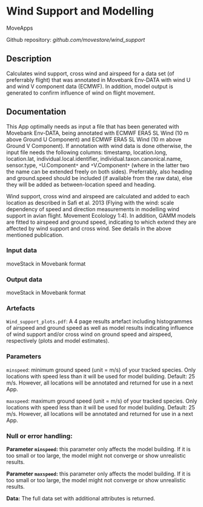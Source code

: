# Wind Support and Modelling

MoveApps

Github repository: *github.com/movestore/wind_support*

## Description
Calculates wind support, cross wind and airspeed for a data set (of preferrably flight) that was annotated in Movebank Env-DATA with wind U and wind V component data (ECMWF). In addition, model output is generated to confirm influence of wind on flight movement.

## Documentation
This App optimally needs as input a file that has been generated with Movebank Env-DATA, being annotated with ECMWF ERA5 SL Wind (10 m above Ground U Component) and ECMWF ERA5 SL Wind (10 m above Ground V Component). If annotation with wind data is done otherwise, the input file needs the following columns: timestamp, location.long, location.lat, individual.local.identifier, individual.taxon.canonical.name, sensor.type, `*`U.Component`*` and `*`V.Component`*` (where in the latter two the name can be extended freely on both sides). Preferrably, also heading and ground.speed should be included (if available from the raw data), else they will be added as between-location speed and heading.

Wind support, cross wind and airspeed are calculated and added to each location as described in Safi et al. 2013 (Flying with the wind: scale dependency of speed and direction measurements in modelling wind support in avian flight. Movement Ecolology 1:4). In addition, GAMM models are fitted to airspeed and ground speed, indicating to which extend they are affected by wind support and cross wind. See details in the above mentioned publication. 

### Input data
moveStack in Movebank format

### Output data
moveStack in Movebank format

### Artefacts
`Wind_support_plots.pdf`: A 4 page results artefact including histogrammes of airspeed and ground speed as well as model results indicating influence of wind support and/or cross wind on ground speed and airspeed, respectively (plots and model estimates).

### Parameters 
`minspeed`: minimum ground speed (unit = m/s) of your tracked species. Only locations with speed less than it will be used for model building. Default: 25 m/s. However, all locations will be annotated and returned for use in a next App.

`maxspeed`: maximum ground speed (unit = m/s) of your tracked species. Only locations with speed less than it will be used for model building. Default: 25 m/s. However, all locations will be annotated and returned for use in a next App.

### Null or error handling:
**Parameter `minspeed`:** this parameter only affects the model building. If it is too small or too large, the model might not converge or show unrealistic results.

**Parameter `maxspeed`:** this parameter only affects the model building. If it is too small or too large, the model might not converge or show unrealistic results.

**Data:** The full data set with additional attributes is returned.
